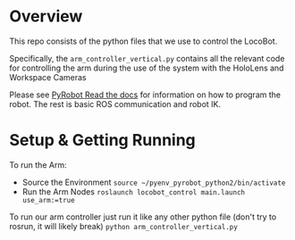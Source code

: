 # Overview
This repo consists of the python files that we use to control the LocoBot. 

Specifically, the ```arm_controller_vertical.py``` contains all the relevant code for controlling the arm during the use of the system with the HoloLens and Workspace Cameras

Please see [PyRobot Read the docs](https://pyrobot-next.readthedocs.io/en/api_0.4/) for information on how to program the robot. The rest is basic ROS communication and robot IK.

# Setup & Getting Running

To run the Arm:
- Source the Environment
```source ~/pyenv_pyrobot_python2/bin/activate```
- Run the Arm Nodes
```roslaunch locobot_control main.launch use_arm:=true```

To run our arm controller just run it like any other python file (don't try to rosrun, it will likely break)
```python arm_controller_vertical.py```
